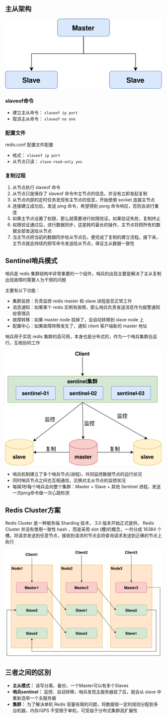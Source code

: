 ## 主从架构

![Redis主从.drawio.svg](Redis集群方案/Redis主从.drawio.svg)

### slaveof命令

- 建立主从命令： `slaveof ip port`
- 取消主从命令： `slaveof no one`

### 配置文件

redis.conf 配置文件配置

- 格式： `slaveof ip port`
- 从节点只读： `slave-read-only yes`

### 复制过程

1. 从节点执行 slaveof 命令
2. 从节点只是保存了 slaveof 命令中主节点的信息，并没有立即发起复制
3. 从节点内部的定时任务发现有主节点的信息，开始使用 socket 连接主节点
4. 连接建立成功后，发送 ping 命令，希望得到 pong 命令响应，否则会进行重连
5. 如果主节点设置了权限，那么就需要进行权限验证，如果验证失败，复制终止
6. 权限验证通过后，进行数据同步，这是耗时最长的操作，主节点将把所有的数据全部发送给从节点
7. 当主节点把当前的数据同步给从节点后，便完成了复制的建立流程。接下来，主节点就会持续的把写命令发送给从节点，保证主从数据一致性

## Sentinel哨兵模式

哨兵是 redis 集群结构中非常重要的一个组件，哨兵的出现主要是解决了主从复制出现故障时需要人为干预的问题

主要有以下功能：

- 集群监控：负责监控 redis master 和 slave 进程是否正常工作
- 消息通知：如果某个 redis 实例有故障，那么哨兵负责发送消息作为报警通知给管理员
- 故障转移：如果 master node 挂掉了，会自动转移到 slave node 上
- 配置中心：如果故障转移发生了，通知 client 客户端新的 master 地址

哨兵用于实现 redis 集群的高可用，本身也是分布式的，作为一个哨兵集群去运行，互相协同工作

![Sentinel哨兵模式结构.drawio.svg](Redis集群方案/Sentinel哨兵模式结构.drawio.svg)

- 哨兵机制建立了多个哨兵节点(进程)，共同监控数据节点的运行状况
- 同时哨兵节点之间也互相通信，交换对主从节点的监控状况
- 每隔1秒每个哨兵会向整个集群：Master + Slave + 其他 Sentinel 进程，发送一次ping命令做一次心跳检测

## Redis Cluster方案

Redis Cluster 是一种服务端 Sharding 技术， 3.0 版本开始正式提供。 Redis Cluster 并没有使用一致性 hash ，而是采用 slot (槽)的概念，一共分成 16384 个槽。将请求发送到任意节点，接收到请求的节点会将查询请求发送到正确的节点上执行

![RedisCluster集群结构.drawio.svg](Redis集群方案/RedisCluster集群结构.drawio.svg)

## 三者之间的区别

- **主从模式：** 读写分离、备份，一个Master可以有多个Slaves
- **哨兵sentinel：** 监控、自动转移，哨兵发现主服务器挂了后，就会从 slave 中重新选举一个主服务器
- **集群：** 为了解决单机 Redis 容量有限的问题，将数据按一定的规则分配到多台机器，内存/QPS 不受限于单机，可受益于分布式集群高扩展性
